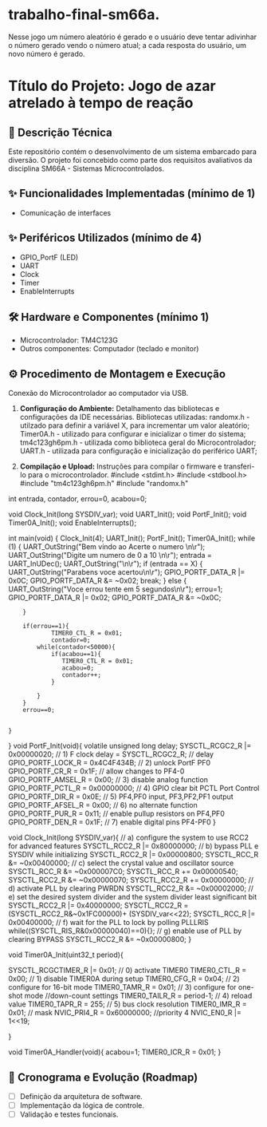 # trabalho-final-sm66a.
Nesse jogo um número aleatório é gerado e o usuário deve tentar adivinhar o número gerado vendo o número atual; a cada resposta do usuário, um novo número é gerado.
# Título do Projeto: Jogo de azar atrelado à tempo de reação 

## 📝 Descrição Técnica

Este repositório contém o desenvolvimento de um sistema embarcado para diversão. O projeto foi concebido como parte dos requisitos avaliativos da disciplina SM66A - Sistemas Microcontrolados.

## ✨ Funcionalidades Implementadas (mínimo de 1)

- Comunicação de interfaces

## ✨ Periféricos Utilizados (mínimo de 4)

- GPIO_PortF (LED)
- UART
- Clock
- Timer
- EnableInterrupts


## 🛠️ Hardware e Componentes (mínimo 1)

* Microcontrolador: TM4C123G
* Outros componentes: Computador (teclado e monitor)

## ⚙️ Procedimento de Montagem e Execução

Conexão do Microcontrolador ao computador via USB.

1.  **Configuração do Ambiente:** Detalhamento das bibliotecas e configurações da IDE necessárias.
Bibliotecas utilizadas:
randomx.h - utilzado para definir a variável X, para incrementar um valor aleatório;
Timer0A.h - utilizado para configurar e inicializar o timer do sistema;
tm4c123gh6pm.h - utilizada como biblioteca geral do Microcontrolador;
UART.h - utilizada para configuração e inicialização do periférico UART;

2.  **Compilação e Upload:** Instruções para compilar o firmware e transferi-lo para o microcontrolador.
#include <stdint.h>
#include <stdbool.h>
#include "tm4c123gh6pm.h"
#include "randomx.h"

int entrada, contador, errou=0, acabou=0;

void Clock_Init(long SYSDIV_var);
void UART_Init();
void PortF_Init();
void Timer0A_Init();
void EnableInterrupts();

int main(void) {
    Clock_Init(4);
    UART_Init();
    PortF_Init();
    Timer0A_Init();
    while (1) {
        UART_OutString("Bem vindo ao Acerte o numero  \n\r");
        UART_OutString("Digite um numero de 0 a 10 \n\r");
        entrada = UART_InUDec();
        UART_OutString("\n\r");
        if (entrada == X) {
            UART_OutString("Parabens voce acertou\n\r");
            GPIO_PORTF_DATA_R |= 0x0C;
            GPIO_PORTF_DATA_R &= ~0x02;
            break;
        }
        else {
            UART_OutString("Voce errou tente em 5 segundos\n\r");
            errou=1;
            GPIO_PORTF_DATA_R |= 0x02;
            GPIO_PORTF_DATA_R &= ~0x0C;

        }

        if(errou==1){
                TIMER0_CTL_R = 0x01;
                contador=0;
            while(contador<50000){
                if(acabou==1){
                   TIMER0_CTL_R = 0x01;
                   acabou=0;
                   contador++;
                }

            }
        }
        errou==0;


    }
}
void PortF_Init(void){ volatile unsigned long delay;
  SYSCTL_RCGC2_R |= 0x00000020;     // 1) F clock
  delay = SYSCTL_RCGC2_R;           // delay
  GPIO_PORTF_LOCK_R = 0x4C4F434B;   // 2) unlock PortF PF0
  GPIO_PORTF_CR_R = 0x1F;           // allow changes to PF4-0
  GPIO_PORTF_AMSEL_R = 0x00;        // 3) disable analog function
  GPIO_PORTF_PCTL_R = 0x00000000;   // 4) GPIO clear bit PCTL Port Control
  GPIO_PORTF_DIR_R = 0x0E;          // 5) PF4,PF0 input, PF3,PF2,PF1 output
  GPIO_PORTF_AFSEL_R = 0x00;        // 6) no alternate function
  GPIO_PORTF_PUR_R = 0x11;          // enable pullup resistors on PF4,PF0
  GPIO_PORTF_DEN_R = 0x1F;          // 7) enable digital pins PF4-PF0
}

void Clock_Init(long SYSDIV_var){
  // a) configure the system to use RCC2 for advanced features
  SYSCTL_RCC2_R |= 0x80000000;
  // b) bypass PLL e SYSDIV while initializing
  SYSCTL_RCC2_R |= 0x00000800;
  SYSCTL_RCC_R &= ~0x00400000;
  // c) select the crystal value and oscillator source
  SYSCTL_RCC_R &= ~0x000007C0;
  SYSCTL_RCC_R += 0x00000540;
  SYSCTL_RCC2_R &= ~0x00000070;
  SYSCTL_RCC2_R += 0x00000000;
  // d) activate PLL by clearing PWRDN
  SYSCTL_RCC2_R &= ~0x00002000;
  // e) set the desired system divider and the system divider least significant bit
  SYSCTL_RCC2_R |= 0x40000000;
  SYSCTL_RCC2_R = (SYSCTL_RCC2_R&~0x1FC00000)+ (SYSDIV_var<<22);
  SYSCTL_RCC_R |= 0x00400000;
  // f) wait for the PLL to lock by polling PLLLRIS
  while((SYSCTL_RIS_R&0x00000040)==0){};
  // g) enable use of PLL by clearing BYPASS
  SYSCTL_RCC2_R &= ~0x00000800;
}

void Timer0A_Init(uint32_t period){

  SYSCTL_RCGCTIMER_R |= 0x01; // 0) activate TIMER0
  TIMER0_CTL_R = 0x00;  // 1) disable TIMER0A during setup
  TIMER0_CFG_R = 0x04;  // 2) configure for 16-bit mode
  TIMER0_TAMR_R = 0x01; // 3) configure for one-shot mode
  //down-count settings
  TIMER0_TAILR_R = period-1;  // 4) reload value
  TIMER0_TAPR_R = 255;        // 5) bus clock resolution
  TIMER0_IMR_R = 0x01; // mask
  NVIC_PRI4_R = 0x60000000; //priority 4
  NVIC_EN0_R |= 1<<19;

}


void Timer0A_Handler(void){
acabou=1;
TIMER0_ICR_R = 0x01;
}

## 🚀 Cronograma e Evolução (Roadmap)

- [ ] Definição da arquitetura de software.
- [ ] Implementação da lógica de controle.
- [ ] Validação e testes funcionais.

